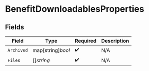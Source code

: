 # BenefitDownloadablesProperties


## Fields

| Field              | Type               | Required           | Description        |
| ------------------ | ------------------ | ------------------ | ------------------ |
| `Archived`         | map[string]*bool*  | :heavy_check_mark: | N/A                |
| `Files`            | []*string*         | :heavy_check_mark: | N/A                |